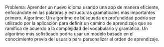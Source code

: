 Problema: Aprender un nuevo idioma usando una app de manera eficiente, enfocándote en las palabras y estructuras gramaticales más importantes primero.
Algoritmo: Un algoritmo de búsqueda en profundidad podría ser utilizado por la aplicación para definir un camino de aprendizaje que se ramifica de acuerdo a la complejidad del vocabulario y gramática. Un algoritmo más sofisticado podría usar un modelo basado en el conocimiento previo del usuario para personalizar el orden de aprendizaje.
